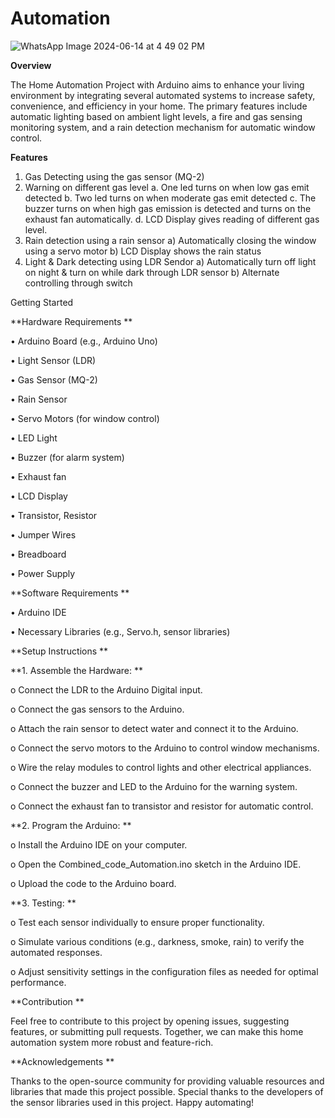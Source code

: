 # Automation

![WhatsApp Image 2024-06-14 at 4 49 02 PM](https://github.com/Afia-humayra/Automation/assets/87032492/f6efd78a-bf76-48a8-888e-b4aa2c3aabe2)

**Overview**

The Home Automation Project with Arduino aims to enhance your living environment by integrating several automated systems to increase safety, convenience, and efficiency in your home. The primary features include automatic lighting based on ambient light levels, a fire and gas sensing monitoring system, and a rain detection mechanism for automatic window control.

**Features**
1.	Gas Detecting using the gas sensor (MQ-2)
2.	Warning on different gas level
  a.	One led turns on when low gas emit detected
  b.	Two led turns on when moderate gas emit detected
  c.	The buzzer turns on when high gas emission is detected and turns on the exhaust fan automatically. 
  d.	LCD Display gives reading of different gas level.
3.	Rain detection using a rain sensor
  a)	Automatically closing the window using a servo motor
  b)	LCD Display shows the rain status
4.	Light & Dark detecting using LDR Sendor
  a)	Automatically turn off light on night & turn on while dark through LDR sensor
  b)	Alternate controlling through switch


Getting Started


**Hardware Requirements
**

•	Arduino Board (e.g., Arduino Uno)

•	Light Sensor (LDR)

•	Gas Sensor (MQ-2)

•	Rain Sensor

•	Servo Motors (for window control)

•	LED Light

•	Buzzer (for alarm system)

•	Exhaust fan

•	LCD Display

•	Transistor, Resistor

•	Jumper Wires

•	Breadboard

•	Power Supply




**Software Requirements
**



•	Arduino IDE

•	Necessary Libraries (e.g., Servo.h, sensor libraries)



**Setup Instructions
**


**1.	Assemble the Hardware:
**
    
  o	Connect the LDR to the Arduino Digital input.
  
  o	Connect the gas sensors to the Arduino.
  
  o	Attach the rain sensor to detect water and connect it to the Arduino.
  
  o	Connect the servo motors to the Arduino to control window mechanisms.
  
  o	Wire the relay modules to control lights and other electrical appliances.
  
  o	Connect the buzzer and LED to the Arduino for the warning system.
  
  o	Connect the exhaust fan to transistor and resistor for automatic control.
  



**2.	Program the Arduino:
**



  o	Install the Arduino IDE on your computer.
  
  o	Open the Combined_code_Automation.ino sketch in the Arduino IDE.
  
  o	Upload the code to the Arduino board.


  
**3.	Testing:
**



  o	Test each sensor individually to ensure proper functionality.
  
  o	Simulate various conditions (e.g., darkness, smoke, rain) to verify the automated responses.
  
  o	Adjust sensitivity settings in the configuration files as needed for optimal performance.


  
**Contribution
**

Feel free to contribute to this project by opening issues, suggesting features, or submitting pull requests. Together, we can make this home automation system more robust and feature-rich.

**Acknowledgements
**

Thanks to the open-source community for providing valuable resources and libraries that made this project possible. Special thanks to the developers of the sensor libraries used in this project.
Happy automating!
 
